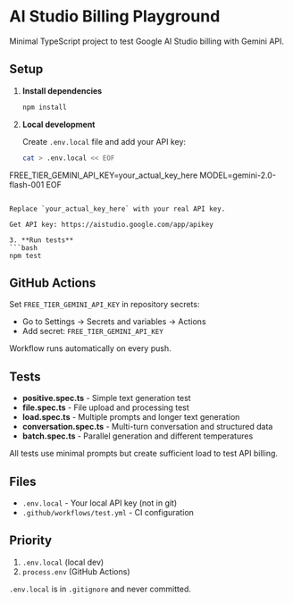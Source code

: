 # AI Studio Billing Playground

Minimal TypeScript project to test Google AI Studio billing with Gemini API.

## Setup

1. **Install dependencies**
   ```bash
   npm install
   ```

2. **Local development**
   
   Create `.env.local` file and add your API key:
   ```bash
   cat > .env.local << EOF
FREE_TIER_GEMINI_API_KEY=your_actual_key_here
MODEL=gemini-2.0-flash-001
EOF
   ```
   
   Replace `your_actual_key_here` with your real API key.
   
   Get API key: https://aistudio.google.com/app/apikey

3. **Run tests**
   ```bash
   npm test
   ```

## GitHub Actions

Set `FREE_TIER_GEMINI_API_KEY` in repository secrets:
- Go to Settings → Secrets and variables → Actions
- Add secret: `FREE_TIER_GEMINI_API_KEY`

Workflow runs automatically on every push.

## Tests

- **positive.spec.ts** - Simple text generation test
- **file.spec.ts** - File upload and processing test
- **load.spec.ts** - Multiple prompts and longer text generation
- **conversation.spec.ts** - Multi-turn conversation and structured data
- **batch.spec.ts** - Parallel generation and different temperatures

All tests use minimal prompts but create sufficient load to test API billing.

## Files

- `.env.local` - Your local API key (not in git)
- `.github/workflows/test.yml` - CI configuration

## Priority

1. `.env.local` (local dev)
2. `process.env` (GitHub Actions)

`.env.local` is in `.gitignore` and never committed.
